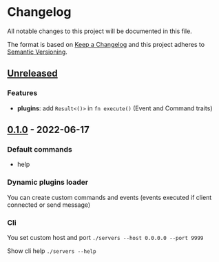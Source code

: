 # Changelog

All notable changes to this project will be documented in this file.

The format is based on [Keep a Changelog](http://keepachangelog.com/)
and this project adheres to [Semantic Versioning](http://semver.org/).

<!-- next-header -->

## [Unreleased]
### Features
- **plugins**: add `Result<()>` in `fn execute()` (Event and Command traits)

## [0.1.0] - 2022-06-17
### Default commands
- help

### Dynamic plugins loader
You can create custom commands and events (events executed if client connected or send message)

### Cli
You set custom host and port `./servers --host 0.0.0.0 --port 9999`

Show cli help `./servers --help`

<!-- next-url -->
[Unreleased]: https://github.com/MedzikUser/servers/compare/v0.1.0...HEAD
[0.1.0]: https://github.com/MedzikUser/servers/commits/v0.1.0
